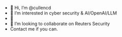- 👋 Hi, I’m @cullencd
- 👀 I’m interested in cyber security & AI/OpenAI/LLM
- 🌱
- 💞️ I’m looking to collaborate on Reuters Security
-  Contact me if you can.



<!---
cullencd/cullencd is a ✨ special ✨ repository because its `README.md` (this file) appears on your GitHub profile.
You can click the Preview link to take a look at your changes.
--->
